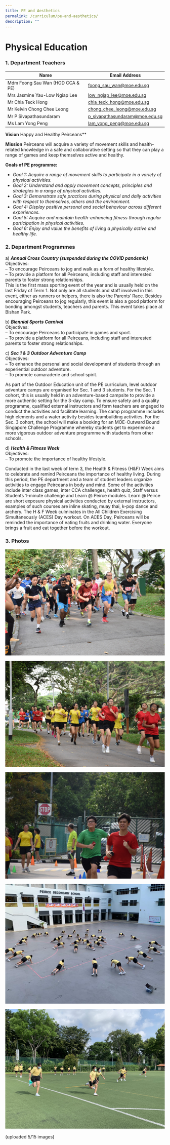 ```yaml
---
title: PE and Aesthetics
permalink: /curriculum/pe-and-aesthetics/
description: ""
---
```

# **Physical Education**

### 1\. Department Teachers

| Name 	| Email Address 	|
|---	|---	|
| Mdm Foong Sau Wan (HOD CCA & PE) 	| [foong_sau_wan@moe.edu.sg](mailto:foong_sau_wan@moe.edu.sg) 	|
| Mrs Jasmine Yau-Low Ngiap Lee 	| [low_ngiap_lee@moe.edu.sg](mailto:low_ngiap_lee@moe.edu.sg) 	|
| Mr Chia Teck Hong 	| [chia_teck_hong@moe.edu.sg](mailto:chia_teck_hong@moe.edu.sg) 	|
| Mr Kelvin Chong Chee Leong 	| [chong_chee_leong@moe.edu.sg](mailto:chong_chee_leong@moe.edu.sg) 	|
| Mr P Sivapathasundaram 	| [p_sivapathasundaram@moe.edu.sg](mailto:p_sivapathasundaram@moe.edu.sg) 	|
| Ms Lam Yong Peng 	| [lam_yong_peng@moe.edu.sg](mailto:lam_yong_peng@moe.edu.sg) 	|


**Vision**
Happy and Healthy Peirceans**

**Mission**
Peirceans will acquire a variety of movement skills and health-related knowledge in a safe and collaborative setting so that they can play a range of games and keep themselves active and healthy.

**Goals of PE programme:**

*   _Goal 1: Acquire a range of movement skills to participate in a variety of physical activities._
*   _Goal 2: Understand and apply movement concepts, principles and strategies in a range of physical activities._
*   _Goal 3: Demonstrate safe practices during physical and daily activities with respect to themselves, others and the environment._
*   _Goal 4: Display positive personal and social behaviour across different experiences._
*   _Goal 5: Acquire and maintain health-enhancing fitness through regular participation in physical activities._
*   _Goal 6: Enjoy and value the benefits of living a physically active and healthy life._

### 2\. Department Programmes

a) _**Annual Cross Country (suspended during the COVID pandemic)**_  
Objectives:  
– To encourage Peirceans to jog and walk as a form of healthy lifestyle.  
– To provide a platform for all Peirceans, including staff and interested parents to foster strong relationships.  
This is the first mass sporting event of the year and is usually held on the last Friday of Term 1. Not only are all students and staff involved in this event, either as runners or helpers, there is also the Parents’ Race. Besides encouraging Peirceans to jog regularly, this event is also a good platform for bonding amongst students, teachers and parents. This event takes place at Bishan Park.

b) _**Biennial Sports Carnival**_  
Objectives:  
– To encourage Peirceans to participate in games and sport.  
– To provide a platform for all Peirceans, including staff and interested parents to foster strong relationships.

c) _**Sec 1 & 3 Outdoor Adventure Camp**_  
Objectives:  
– To enhance the personal and social development of students through an experiential outdoor adventure.  
– To promote camaraderie and school spirit.

As part of the Outdoor Education unit of the PE curriculum, level outdoor adventure camps are organised for Sec. 1 and 3 students. For the Sec. 1 cohort, this is usually held in an adventure-based campsite to provide a more authentic setting for the 3-day camp. To ensure safety and a quality programme, qualified external instructors and form teachers are engaged to conduct the activities and facilitate learning. The camp programme includes high elements and a water activity besides teambuilding activities. For the Sec. 3 cohort, the school will make a booking for an MOE-Outward Bound Singapore Challenge Programme whereby students get to experience a more vigorous outdoor adventure programme with students from other schools.

d) _**Health & Fitness Week**_  
Objectives:  
– To promote the importance of healthy lifestyle.

Conducted in the last week of term 3, the Health & Fitness (H&F) Week aims to celebrate and remind Peirceans the importance of healthy living. During this period, the PE department and a team of student leaders organize activities to engage Peirceans in body and mind. Some of the activities include inter class games, inter CCA challenges, health quiz, Staff versus Students 1-minute challenge and Learn @ Peirce modules. Learn @ Peirce are short exposure physical activities conducted by external instructors, examples of such courses are inline skating, muay thai, k-pop dance and archery. The H & F Week culminates in the All Children Exercising Simultaneously (ACES) Day workout. On ACES Day, Peirceans will be reminded the importance of eating fruits and drinking water. Everyone brings a fruit and eat together before the workout.

### 3\. Photos

![](/images/Photo-1-scaled.jpg)

![](/images/Photo-2-scaled.jpg)

![](/images/Photo-3-scaled.jpg)

![](/images/Photo-4-1.jpg)

![](/images/Photo-5-1-scaled.jpg)

(uploaded 5/15 images)